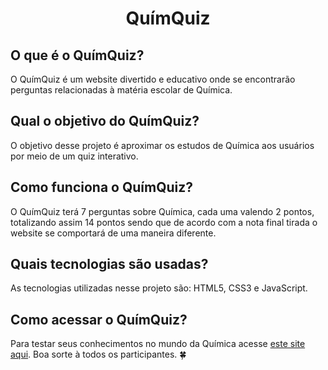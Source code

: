 <h1 align="center">QuímQuiz</h1>

## O que é o QuímQuiz?
O QuímQuiz é um website divertido e educativo onde se encontrarão perguntas relacionadas à matéria escolar de Química.

## Qual o objetivo do QuímQuiz?
O objetivo desse projeto é aproximar os estudos de Química aos usuários por meio de um quiz interativo.

## Como funciona o QuímQuiz?
O QuímQuiz terá 7 perguntas sobre Química, cada uma valendo 2 pontos, totalizando assim 14 pontos sendo que de acordo com a nota final tirada o website se comportará de uma maneira diferente.

## Quais tecnologias são usadas?
As tecnologias utilizadas nesse projeto são: HTML5, CSS3 e JavaScript.

## Como acessar o QuímQuiz?
Para testar seus conhecimentos no mundo da Química acesse [este site aqui](https://vitorjungles.github.io/quimquiz/). Boa sorte à todos os participantes. :four_leaf_clover: